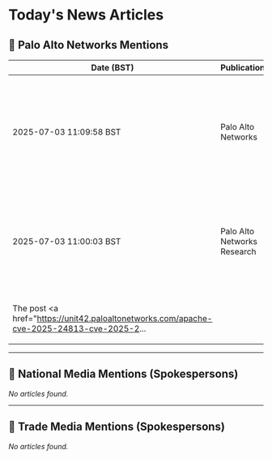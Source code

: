 # Today's News Articles

## 📌 Palo Alto Networks Mentions

| Date (BST) | Publication | Title | Summary |
|------------|-------------|-------|---------|
| 2025-07-03 11:09:58 BST | Palo Alto Networks | [Apache Under the Lens: Tomcat’s Partial PUT and Camel’s Header Hijack - Unit 42](https://news.google.com/rss/articles/CBMikgFBVV95cUxNWE9NRzNqdXNDREh5SmFjd2tQaEYySUFNWlVsOXR3dFlGT2lDZ0JmNGYyNUtHVmNwVHRGUzNOSERvaHR3WmdqV09ZaENQSkhUb2k1UEV3Tm5NVnFrVVRLbmt6QmhhQTNiMWhDd1hiYW5xclFRdlUwbjEzZEp0OTVxWVJnbEFUQlJGVjR3Q3U2bi0zUQ?oc=5) | <a href="https://news.google.com/rss/articles/CBMikgFBVV95cUxNWE9NRzNqdXNDREh5SmFjd2tQaEYySUFNWlVsOXR3dFlGT2lDZ0JmNGYyNUtHVmNwVHRGUzNOSERvaHR3WmdqV09ZaENQSkhUb2k1UEV3Tm5NVnFrVVRLbmt6QmhhQTNiMWhDd1hiYW... |
| 2025-07-03 11:00:03 BST | Palo Alto Networks Research | [Apache Under the Lens: Tomcat’s Partial PUT and Camel’s Header Hijack](https://unit42.paloaltonetworks.com/apache-cve-2025-24813-cve-2025-27636-cve-2025-29891/) | <p>We analyze CVE-2025-24813 (Tomcat Partial PUT RCE) and CVE-2025-27636/29891 (Camel Header Hijack RCE). </p>
<p>The post <a href="https://unit42.paloaltonetworks.com/apache-cve-2025-24813-cve-2025-2... |

---
## 📰 National Media Mentions (Spokespersons)

_No articles found._

---
## 📘 Trade Media Mentions (Spokespersons)

_No articles found._
